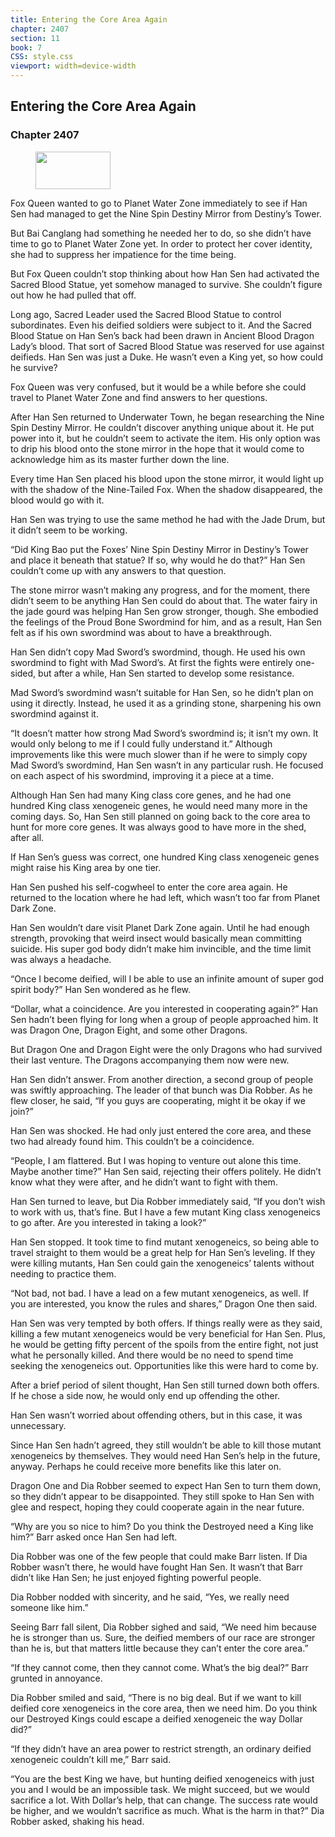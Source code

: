 ```yaml
---
title: Entering the Core Area Again
chapter: 2407
section: 11
book: 7
CSS: style.css
viewport: width=device-width
---
```


## Entering the Core Area Again

### Chapter 2407

<figure>
	<img src="../Images/gem.gif" alt="" id="gem" width="120" height="60" />
</figure>

Fox Queen wanted to go to Planet Water Zone immediately to see if Han Sen had managed to get the Nine Spin Destiny Mirror from Destiny’s Tower.

But Bai Canglang had something he needed her to do, so she didn’t have time to go to Planet Water Zone yet. In order to protect her cover identity, she had to suppress her impatience for the time being.

But Fox Queen couldn’t stop thinking about how Han Sen had activated the Sacred Blood Statue, yet somehow managed to survive. She couldn’t figure out how he had pulled that off.

Long ago, Sacred Leader used the Sacred Blood Statue to control subordinates. Even his deified soldiers were subject to it. And the Sacred Blood Statue on Han Sen’s back had been drawn in Ancient Blood Dragon Lady’s blood. That sort of Sacred Blood Statue was reserved for use against deifieds. Han Sen was just a Duke. He wasn’t even a King yet, so how could he survive?

Fox Queen was very confused, but it would be a while before she could travel to Planet Water Zone and find answers to her questions.

After Han Sen returned to Underwater Town, he began researching the Nine Spin Destiny Mirror. He couldn’t discover anything unique about it. He put power into it, but he couldn’t seem to activate the item. His only option was to drip his blood onto the stone mirror in the hope that it would come to acknowledge him as its master further down the line.

Every time Han Sen placed his blood upon the stone mirror, it would light up with the shadow of the Nine-Tailed Fox. When the shadow disappeared, the blood would go with it.

Han Sen was trying to use the same method he had with the Jade Drum, but it didn’t seem to be working.

“Did King Bao put the Foxes’ Nine Spin Destiny Mirror in Destiny’s Tower and place it beneath that statue? If so, why would he do that?” Han Sen couldn’t come up with any answers to that question.

The stone mirror wasn’t making any progress, and for the moment, there didn’t seem to be anything Han Sen could do about that. The water fairy in the jade gourd was helping Han Sen grow stronger, though. She embodied the feelings of the Proud Bone Swordmind for him, and as a result, Han Sen felt as if his own swordmind was about to have a breakthrough.

Han Sen didn’t copy Mad Sword’s swordmind, though. He used his own swordmind to fight with Mad Sword’s. At first the fights were entirely one-sided, but after a while, Han Sen started to develop some resistance.

Mad Sword’s swordmind wasn’t suitable for Han Sen, so he didn’t plan on using it directly. Instead, he used it as a grinding stone, sharpening his own swordmind against it.

“It doesn’t matter how strong Mad Sword’s swordmind is; it isn’t my own. It would only belong to me if I could fully understand it.” Although improvements like this were much slower than if he were to simply copy Mad Sword’s swordmind, Han Sen wasn’t in any particular rush. He focused on each aspect of his swordmind, improving it a piece at a time.

Although Han Sen had many King class core genes, and he had one hundred King class xenogeneic genes, he would need many more in the coming days. So, Han Sen still planned on going back to the core area to hunt for more core genes. It was always good to have more in the shed, after all.

If Han Sen’s guess was correct, one hundred King class xenogeneic genes might raise his King area by one tier.

Han Sen pushed his self-cogwheel to enter the core area again. He returned to the location where he had left, which wasn’t too far from Planet Dark Zone.

Han Sen wouldn’t dare visit Planet Dark Zone again. Until he had enough strength, provoking that weird insect would basically mean committing suicide. His super god body didn’t make him invincible, and the time limit was always a headache.

“Once I become deified, will I be able to use an infinite amount of super god spirit body?” Han Sen wondered as he flew.

“Dollar, what a coincidence. Are you interested in cooperating again?” Han Sen hadn’t been flying for long when a group of people approached him. It was Dragon One, Dragon Eight, and some other Dragons.

But Dragon One and Dragon Eight were the only Dragons who had survived their last venture. The Dragons accompanying them now were new.

Han Sen didn’t answer. From another direction, a second group of people was swiftly approaching. The leader of that bunch was Dia Robber. As he flew closer, he said, “If you guys are cooperating, might it be okay if we join?”

Han Sen was shocked. He had only just entered the core area, and these two had already found him. This couldn’t be a coincidence.

“People, I am flattered. But I was hoping to venture out alone this time. Maybe another time?” Han Sen said, rejecting their offers politely. He didn’t know what they were after, and he didn’t want to fight with them.

Han Sen turned to leave, but Dia Robber immediately said, “If you don’t wish to work with us, that’s fine. But I have a few mutant King class xenogeneics to go after. Are you interested in taking a look?”

Han Sen stopped. It took time to find mutant xenogeneics, so being able to travel straight to them would be a great help for Han Sen’s leveling. If they were killing mutants, Han Sen could gain the xenogeneics’ talents without needing to practice them.

“Not bad, not bad. I have a lead on a few mutant xenogeneics, as well. If you are interested, you know the rules and shares,” Dragon One then said.

Han Sen was very tempted by both offers. If things really were as they said, killing a few mutant xenogeneics would be very beneficial for Han Sen. Plus, he would be getting fifty percent of the spoils from the entire fight, not just what he personally killed. And there would be no need to spend time seeking the xenogeneics out. Opportunities like this were hard to come by.

After a brief period of silent thought, Han Sen still turned down both offers. If he chose a side now, he would only end up offending the other.

Han Sen wasn’t worried about offending others, but in this case, it was unnecessary.

Since Han Sen hadn’t agreed, they still wouldn’t be able to kill those mutant xenogeneics by themselves. They would need Han Sen’s help in the future, anyway. Perhaps he could receive more benefits like this later on.

Dragon One and Dia Robber seemed to expect Han Sen to turn them down, so they didn’t appear to be disappointed. They still spoke to Han Sen with glee and respect, hoping they could cooperate again in the near future.

“Why are you so nice to him? Do you think the Destroyed need a King like him?” Barr asked once Han Sen had left.

Dia Robber was one of the few people that could make Barr listen. If Dia Robber wasn’t there, he would have fought Han Sen. It wasn’t that Barr didn’t like Han Sen; he just enjoyed fighting powerful people.

Dia Robber nodded with sincerity, and he said, “Yes, we really need someone like him.”

Seeing Barr fall silent, Dia Robber sighed and said, “We need him because he is stronger than us. Sure, the deified members of our race are stronger than he is, but that matters little because they can’t enter the core area.”

“If they cannot come, then they cannot come. What’s the big deal?” Barr grunted in annoyance.

Dia Robber smiled and said, “There is no big deal. But if we want to kill deified core xenogeneics in the core area, then we need him. Do you think our Destroyed Kings could escape a deified xenogeneic the way Dollar did?”

“If they didn’t have an area power to restrict strength, an ordinary deified xenogeneic couldn’t kill me,” Barr said.

“You are the best King we have, but hunting deified xenogeneics with just you and I would be an impossible task. We might succeed, but we would sacrifice a lot. With Dollar’s help, that can change. The success rate would be higher, and we wouldn’t sacrifice as much. What is the harm in that?” Dia Robber asked, shaking his head.